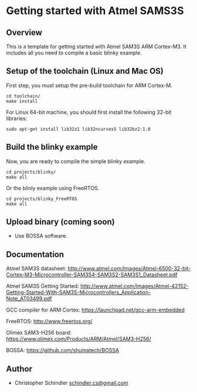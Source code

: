 # Getting started with Atmel SAMS3S

## Overview

This is a template for getting started with Atmel SAM3S ARM Cortex-M3.
It includes all you need to compile a basic blinky example.

## Setup of the toolchain (Linux and Mac OS)

First step, you must setup the pre-build toolchain for ARM Cortex-M.

	cd toolchain/
	make install

For Linux 64-bit machine, you should first install the following 32-bit libraries:

	sudo apt-get install lib32z1 lib32ncurses5 lib32bz2-1.0

## Build the blinky example

Now, you are ready to compile the simple blinky example.

	cd projects/blinky/
	make all

Or the blinly example using FreeRTOS.

	cd projects/blinky_FreeRTOS
	make all

## Upload binary (coming soon)

* Use BOSSA software.

## Documentation

Atmel SAM3S datasheet: http://www.atmel.com/Images/Atmel-6500-32-bit-Cortex-M3-Microcontroller-SAM3S4-SAM3S2-SAM3S1_Datasheet.pdf

Atmel SAM3S Getting Started: http://www.atmel.com/Images/Atmel-42152-Getting-Started-With-SAM3S-Microcontrollers_Application-Note_AT03499.pdf

GCC compiler for ARM Cortex: https://launchpad.net/gcc-arm-embedded

FreeRTOS: http://www.freertos.org/

Olimex SAM3-H256 board:
https://www.olimex.com/Products/ARM/Atmel/SAM3-H256/

BOSSA: https://github.com/shumatech/BOSSA

## Author

* Christopher Schindler schindler.cs@gmail.com
